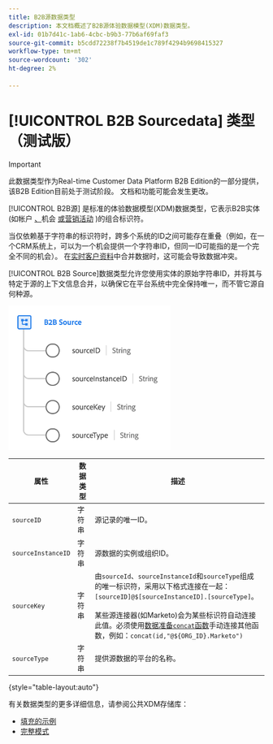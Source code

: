 ```yaml
---
title: B2B源数据类型
description: 本文档概述了B2B源体验数据模型(XDM)数据类型。
exl-id: 01b7d41c-1ab6-4cbc-b9b3-77b6af69faf3
source-git-commit: b5cdd72238f7b4519de1c789f4294b9698415327
workflow-type: tm+mt
source-wordcount: '302'
ht-degree: 2%

---
```


# [!UICONTROL B2B Sourcedata] 类型（测试版）

>[!IMPORTANT]
>
>此数据类型作为Real-time Customer Data Platform B2B Edition的一部分提供，该B2B Edition目前处于测试阶段。 文档和功能可能会发生更改。

[!UICONTROL B2B源] 是标准的体验数据模型(XDM)数据类型，它表示B2B实体(如帐户 [、](../classes/b2b/business-account.md)机会 [或营销活动](../classes/b2b/business-opportunity.md) [](../classes/b2b/business-campaign.md))的组合标识符。

当仅依赖基于字符串的标识符时，跨多个系统的ID之间可能存在重叠（例如，在一个CRM系统上，可以为一个机会提供一个字符串ID，但同一ID可能指的是一个完全不同的机会）。 在[实时客户资料](../../profile/home.md)中合并数据时，这可能会导致数据冲突。

[!UICONTROL B2B Source]数据类型允许您使用实体的原始字符串ID，并将其与特定于源的上下文信息合并，以确保它在平台系统中完全保持唯一，而不管它源自何种源。

![B2B源结构](../images/data-types/b2b-source.png)

| 属性 | 数据类型 | 描述 |
| --- | --- | --- |
| `sourceID` | 字符串 | 源记录的唯一ID。 |
| `sourceInstanceID` | 字符串 | 源数据的实例或组织ID。 |
| `sourceKey` | 字符串 | 由`sourceId`、`sourceInstanceId`和`sourceType`组成的唯一标识符，采用以下格式连接在一起：`[sourceID]@$[sourceInstanceID].[sourceType]`。<br><br>某些源连接器(如Marketo)会为某些标识符自动连接此值。必须使用[数据准备`concat`函数](../../data-prep/functions.md#string)手动连接其他函数，例如：`concat(id,"@${ORG_ID}.Marketo")` |
| `sourceType` | 字符串 | 提供源数据的平台的名称。 |

{style=&quot;table-layout:auto&quot;}

有关数据类型的更多详细信息，请参阅公共XDM存储库：

* [填充的示例](https://github.com/adobe/xdm/blob/master/components/datatypes/b2b/b2b-source.example.1.json)
* [完整模式](https://github.com/adobe/xdm/blob/master/components/datatypes/b2b/b2b-source.schema.json)
